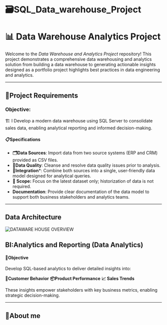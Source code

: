 # 🗃️SQL_Data_warehouse_Project
# 📊 Data Warehouse Analytics Project

Welcome to the *Data Warehouse and Analytics Project* repository!
This project demonstrates a comprehensive data warehousing and analytics solution from building a data warehouse to generating actionable insights designed as a portfolio project highlights best practices in data engineering and analytics.

---
## 🚀Project Requirements
### Objective:
🏗️ I Develop a modern data warehouse using SQL Server to consolidate sales data, enabling analytical reporting and informed decision-making.

#### 📋Specifications

- **🗂️Data Sources**: Import data from two source systems (ERP and CRM) provided as CSV files.
- **🧹Data Quality**: Cleanse and resolve data quality issues prior to analysis.
- **🔗Integration***: Combine both sources into a single, user-friendly data model designed for analytical queries.
- **📅 Scope:** Focus on the latest dataset only; historization of data is not required.
- **Documentation**: Provide clear documentation of the data model to support both business stakeholders and analytics teams.
  
---

## Data Architecture

![DATAWARE HOUSE OVERVIEW](https://github.com/user-attachments/assets/754ae150-7558-45cb-b2a1-a96b26f4af90)


## BI:Analytics and Reporting (Data Analytics)
#### 🎯Objective
Develop SQL-based analytics to deliver detailed insights into:

**👥Customer Behavior**
**📦Product Performance**
**📈 Sales Trends**

These insights empower stakeholders with key business metrics, enabling strategic decision-making.

---

## 🙋About me 




